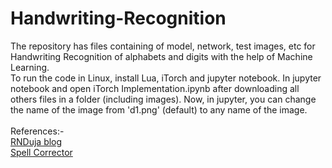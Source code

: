 # Handwriting-Recognition
The repository has files containing of model, network, test images, etc for Handwriting Recognition of alphabets and digits with the help of Machine Learning. <br />
To run the code in Linux, install Lua, iTorch and jupyter notebook. In jupyter notebook and open iTorch Implementation.ipynb after downloading all others files in a folder (including images). Now, in jupyter, you can change the name of the image from 'd1.png' (default) to any name of the image. <br />
<br />
References:- <br />
[RNDuja blog](http://rnduja.github.io/2015/10/13/torch-mnist/) <br />
[Spell Corrector](https://github.com/pakozm/lua-spell-correct/blob/master/spell.lua) <br />
